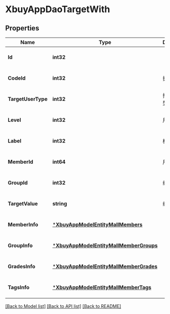 # XbuyAppDaoTargetWith

## Properties
Name | Type | Description | Notes
------------ | ------------- | ------------- | -------------
**Id** | **int32** |  | [optional] [default to null]
**CodeId** | **int32** | 折扣码ID | [optional] [default to null]
**TargetUserType** | **int32** | 指定客户类型 | [optional] [default to null]
**Level** | **int32** | 用户等级 | [optional] [default to null]
**Label** | **int32** | 标签 | [optional] [default to null]
**MemberId** | **int64** | 用户ID | [optional] [default to null]
**GroupId** | **int32** | 组别ID | [optional] [default to null]
**TargetValue** | **string** | 组别名称 | [optional] [default to null]
**MemberInfo** | [***XbuyAppModelEntityMallMembers**](xbuy.app.model.entity.MallMembers.md) |  | [optional] [default to null]
**GroupInfo** | [***XbuyAppModelEntityMallMemberGroups**](xbuy.app.model.entity.MallMemberGroups.md) |  | [optional] [default to null]
**GradesInfo** | [***XbuyAppModelEntityMallMemberGrades**](xbuy.app.model.entity.MallMemberGrades.md) |  | [optional] [default to null]
**TagsInfo** | [***XbuyAppModelEntityMallMemberTags**](xbuy.app.model.entity.MallMemberTags.md) |  | [optional] [default to null]

[[Back to Model list]](../README.md#documentation-for-models) [[Back to API list]](../README.md#documentation-for-api-endpoints) [[Back to README]](../README.md)

